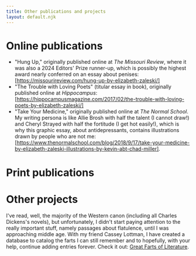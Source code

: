 ```yaml
---
title: Other publications and projects
layout: default.njk
---
```


# Online publications

- "Hung Up," originally published online at <i> The Missouri Review</i>, where it was also a 2024 Editors' Prize runner-up, which is possibly the highest award nearly conferred on an essay about penises: [https://missourireview.com/hung-up-by-elizabeth-zaleski/]
- "The Trouble with Loving Poets" (titular essay in book), originally published online at <i>Hippocampus</i>: [https://hippocampusmagazine.com/2017/02/the-trouble-with-loving-poets-by-elizabeth-zaleski/]
- "Take Your Medicine," originally published online at <i>The Normal School</i>. My writing persona is like Allie Brosh with half the talent (I cannot draw!) and Cheryl Strayed with half the fortitude (I get hot easily!), which is why this graphic essay, about antidepressants, contains illustrations drawn by people who are not me: [https://www.thenormalschool.com/blog/2018/9/17/take-your-medicine-by-elizabeth-zaleski-illustrations-by-kevin-abt-chad-miller].

# Print publications

# Other projects

I've read, well, the majority of the Western canon (including all Charles Dickens's novels), but unfortunately, I didn't start paying attention to the really important stuff, namely passages about flatulence, until I was approaching middle age. With my friend Cassey Lottman, I have created a database to catalog the farts I can still remember and to hopefully, with your help, continue adding entries forever. Check it out: <a href="https://greatfartsofliterature.com/">Great Farts of Literature</a>.
